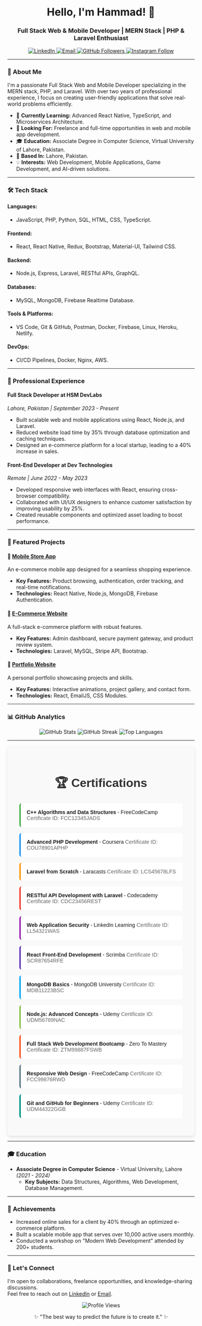 <h1 align="center">Hello, I'm Hammad! 👋</h1>
<h3 align="center">Full Stack Web & Mobile Developer | MERN Stack | PHP & Laravel Enthusiast</h3>

<p align="center">
  <a href="https://www.linkedin.com/in/hammad-idrees-b268792b2/" target="_blank">
    <img src="https://img.shields.io/badge/LinkedIn-%230077B5.svg?style=for-the-badge&logo=linkedin&logoColor=white" alt="LinkedIn">
  </a>
  <a href="mailto:hammadicu@gmail.com" target="_blank">
    <img src="https://img.shields.io/badge/Email-%23D14836.svg?style=for-the-badge&logo=gmail&logoColor=white" alt="Email">
  </a>
  <a href="https://github.com/hammad837" target="_blank">
    <img src="https://img.shields.io/github/followers/hammad837?style=for-the-badge&logo=github&color=green" alt="GitHub Followers">
  </a>
  <a href="https://instagram.com/hammad_837" target="_blank">
    <img src="https://img.shields.io/instagram/follow/hammad_837?style=for-the-badge&logo=instagram&color=1DA1F2" alt="Instagram Follow">
  </a>
</p>

---

### 🌟 About Me

I'm a passionate Full Stack Web and Mobile Developer specializing in the MERN stack, PHP, and Laravel. With over two years of professional experience, I focus on creating user-friendly applications that solve real-world problems efficiently.

- 🌱 **Currently Learning:** Advanced React Native, TypeScript, and Microservices Architecture.
- 💼 **Looking For:** Freelance and full-time opportunities in web and mobile app development.
- 🎓 **Education:** Associate Degree in Computer Science, Virtual University of Lahore, Pakistan.
- 📍 **Based In:** Lahore, Pakistan.
- 💡 **Interests:** Web Development, Mobile Applications, Game Development, and AI-driven solutions.

---

### 🛠️ Tech Stack

#### **Languages:**
- JavaScript, PHP, Python, SQL, HTML, CSS, TypeScript.

#### **Frontend:**
- React, React Native, Redux, Bootstrap, Material-UI, Tailwind CSS.

#### **Backend:**
- Node.js, Express, Laravel, RESTful APIs, GraphQL.

#### **Databases:**
- MySQL, MongoDB, Firebase Realtime Database.

#### **Tools & Platforms:**
- VS Code, Git & GitHub, Postman, Docker, Firebase, Linux, Heroku, Netlify.

#### **DevOps:**
- CI/CD Pipelines, Docker, Nginx, AWS.

---

### 💼 Professional Experience

#### **Full Stack Developer at HSM DevLabs**  
*Lahore, Pakistan | September 2023 - Present*

- Built scalable web and mobile applications using React, Node.js, and Laravel.
- Reduced website load time by 35% through database optimization and caching techniques.
- Designed an e-commerce platform for a local startup, leading to a 40% increase in sales.

#### **Front-End Developer at Dev Technologies**  
*Remote | June 2022 - May 2023*

- Developed responsive web interfaces with React, ensuring cross-browser compatibility.
- Collaborated with UI/UX designers to enhance customer satisfaction by improving usability by 25%.
- Created reusable components and optimized asset loading to boost performance.

---

### 🚀 Featured Projects

#### 📱 **[Mobile Store App](https://github.com/hammad837/mobilestore)**  
An e-commerce mobile app designed for a seamless shopping experience.

- **Key Features:** Product browsing, authentication, order tracking, and real-time notifications.
- **Technologies:** React Native, Node.js, MongoDB, Firebase Authentication.

#### 🛒 **[E-Commerce Website](https://github.com/hammad837/ecommerce-site)**  
A full-stack e-commerce platform with robust features.

- **Key Features:** Admin dashboard, secure payment gateway, and product review system.
- **Technologies:** Laravel, MySQL, Stripe API, Bootstrap.

#### 🔗 **[Portfolio Website](https://hammad.icu)**  
A personal portfolio showcasing projects and skills.

- **Key Features:** Interactive animations, project gallery, and contact form.
- **Technologies:** React, EmailJS, CSS Modules.

---

### 📊 GitHub Analytics

<p align="center">
  <img src="https://github-readme-stats.vercel.app/api?username=hammad837&show_icons=true&theme=radical" alt="GitHub Stats">
  <img src="https://github-readme-streak-stats.herokuapp.com/?user=hammad837&theme=radical" alt="GitHub Streak">
  <img src="https://github-readme-stats.vercel.app/api/top-langs/?username=hammad837&layout=compact&theme=radical" alt="Top Languages">
</p>

---

<section id="certifications" style="font-family: 'Arial', sans-serif; padding: 2rem; background-color: #f9f9f9; border-radius: 8px; box-shadow: 0 4px 8px rgba(0, 0, 0, 0.1);">
  <h2 style="text-align: center; font-size: 2rem; color: #333; margin-bottom: 1.5rem;">🏆 Certifications</h2>
  <ul style="list-style-type: none; padding: 0;">
    <li style="background: #fff; margin-bottom: 1rem; padding: 1rem; border-radius: 6px; border-left: 4px solid #4caf50;">
      <strong>C++ Algorithms and Data Structures</strong> - FreeCodeCamp  
      <span style="color: #666; font-size: 0.9rem;">Certificate ID: FCC12345JADS</span>
    </li>
    <li style="background: #fff; margin-bottom: 1rem; padding: 1rem; border-radius: 6px; border-left: 4px solid #2196f3;">
      <strong>Advanced PHP Development</strong> - Coursera  
      <span style="color: #666; font-size: 0.9rem;">Certificate ID: COU78901APHP</span>
    </li>
    <li style="background: #fff; margin-bottom: 1rem; padding: 1rem; border-radius: 6px; border-left: 4px solid #ff9800;">
      <strong>Laravel from Scratch</strong> - Laracasts  
      <span style="color: #666; font-size: 0.9rem;">Certificate ID: LCS45678LFS</span>
    </li>
    <li style="background: #fff; margin-bottom: 1rem; padding: 1rem; border-radius: 6px; border-left: 4px solid #f44336;">
      <strong>RESTful API Development with Laravel</strong> - Codecademy  
      <span style="color: #666; font-size: 0.9rem;">Certificate ID: CDC23456REST</span>
    </li>
    <li style="background: #fff; margin-bottom: 1rem; padding: 1rem; border-radius: 6px; border-left: 4px solid #9c27b0;">
      <strong>Web Application Security</strong> - LinkedIn Learning  
      <span style="color: #666; font-size: 0.9rem;">Certificate ID: LL54321WAS</span>
    </li>
    <li style="background: #fff; margin-bottom: 1rem; padding: 1rem; border-radius: 6px; border-left: 4px solid #673ab7;">
      <strong>React Front-End Development</strong> - Scrimba  
      <span style="color: #666; font-size: 0.9rem;">Certificate ID: SCR87654RFE</span>
    </li>
    <li style="background: #fff; margin-bottom: 1rem; padding: 1rem; border-radius: 6px; border-left: 4px solid #03a9f4;">
      <strong>MongoDB Basics</strong> - MongoDB University  
      <span style="color: #666; font-size: 0.9rem;">Certificate ID: MDB11223BSC</span>
    </li>
    <li style="background: #fff; margin-bottom: 1rem; padding: 1rem; border-radius: 6px; border-left: 4px solid #8bc34a;">
      <strong>Node.js: Advanced Concepts</strong> - Udemy  
      <span style="color: #666; font-size: 0.9rem;">Certificate ID: UDM56789NAC</span>
    </li>
    <li style="background: #fff; margin-bottom: 1rem; padding: 1rem; border-radius: 6px; border-left: 4px solid #ff5722;">
      <strong>Full Stack Web Development Bootcamp</strong> - Zero To Mastery  
      <span style="color: #666; font-size: 0.9rem;">Certificate ID: ZTM99887FSWB</span>
    </li>
    <li style="background: #fff; margin-bottom: 1rem; padding: 1rem; border-radius: 6px; border-left: 4px solid #607d8b;">
      <strong>Responsive Web Design</strong> - FreeCodeCamp  
      <span style="color: #666; font-size: 0.9rem;">Certificate ID: FCC99876RWD</span>
    </li>
    <li style="background: #fff; margin-bottom: 1rem; padding: 1rem; border-radius: 6px; border-left: 4px solid #009688;">
      <strong>Git and GitHub for Beginners</strong> - Udemy  
      <span style="color: #666; font-size: 0.9rem;">Certificate ID: UDM44322GGB</span>
    </li>
  </ul>
</section>

---

### 🎓 Education

- **Associate Degree in Computer Science** - Virtual University, Lahore _(2021 - 2024)_
  - **Key Subjects:** Data Structures, Algorithms, Web Development, Database Management.

---

### 🏅 Achievements

- Increased online sales for a client by 40% through an optimized e-commerce platform.
- Built a scalable mobile app that serves over 10,000 active users monthly.
- Conducted a workshop on "Modern Web Development" attended by 200+ students.

---

### 💬 Let's Connect

I'm open to collaborations, freelance opportunities, and knowledge-sharing discussions.  
Feel free to reach out on [LinkedIn](https://www.linkedin.com/in/hammad-idrees-b268792b2/) or [Email](mailto:hammadicu@gmail.com).

<p align="center">
  <img src="https://komarev.com/ghpvc/?username=hammad837&style=flat-square&color=blue" alt="Profile Views">
</p>

<p align="center">✨ "The best way to predict the future is to create it." ✨</p>
